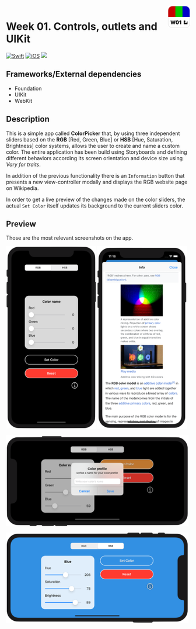 <!-- Header -->
<img src="../Assets/W01_AppIcon.png" width="60" align="right"/>
<h1>Week 01. Controls, outlets and UIKit</h1>

[![Swift](https://img.shields.io/badge/Swift-5.0-orange.svg?longCache=true&style=flat&logo=swift)](https://www.swift.org)
[![iOS](https://img.shields.io/badge/iOS-13.5+-lightgrey.svg?longCache=true&?style=flat&logo=apple)](https://developer.apple.com/ios/)
[![](https://img.shields.io/badge/-@BEstelrichS-00ACEE.svg?style=social&logo=twitter)](https://twitter.com/BEstelrichS)


<!-- Body -->
## Frameworks/External dependencies
- Foundation
- UIKit
- WebKit


## Description
This is a simple app called **ColorPicker** that, by using three independent sliders based on the **RGB** [Red, Green, Blue] or **HSB** [Hue, Saturation, Brightness] color systems, allows the user to create and name a custom color. The entire application has been build using Storyboards and defining different behaviors according its screen orientation and device size using *Vary for traits*.

In addition of the previous functionality there is an `Information` button that presents a new view-controller modally and displays the RGB website page on Wikipedia.

In order to get a live preview of the changes made on the color sliders, the actual `Set Color` itself updates its background to the current sliders color.


## Preview
Those are the most relevant screenshots on the app.

<p align="left">
	<img src="../Assets/W01_Screenshot1.png" height="500"/>
	<img src="../Assets/W01_Screenshot4.png" height="500"/>
</p>

<p align="left">
	<img src="../Assets/W01_Screenshot2.png" width="500"/>
</p>

<p align="left">
	<img src="../Assets/W01_Screenshot3.png" width="500"/>
</p>


<!-- Footer -->
